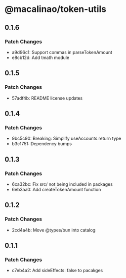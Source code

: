 # @macalinao/token-utils

## 0.1.6

### Patch Changes

- a9d96c1: Support commas in parseTokenAmount
- e8cb12d: Add tmath module

## 0.1.5

### Patch Changes

- 57adf4b: README license updates

## 0.1.4

### Patch Changes

- 9bc5c90: Breaking: Simplify useAccounts return type
- b3c1751: Dependency bumps

## 0.1.3

### Patch Changes

- 6ca32bc: Fix src/ not being included in packages
- 6eb3aa0: Add createTokenAmount function

## 0.1.2

### Patch Changes

- 2cd4a4b: Move @types/bun into catalog

## 0.1.1

### Patch Changes

- c7eb4a2: Add sideEffects: false to pacakges
